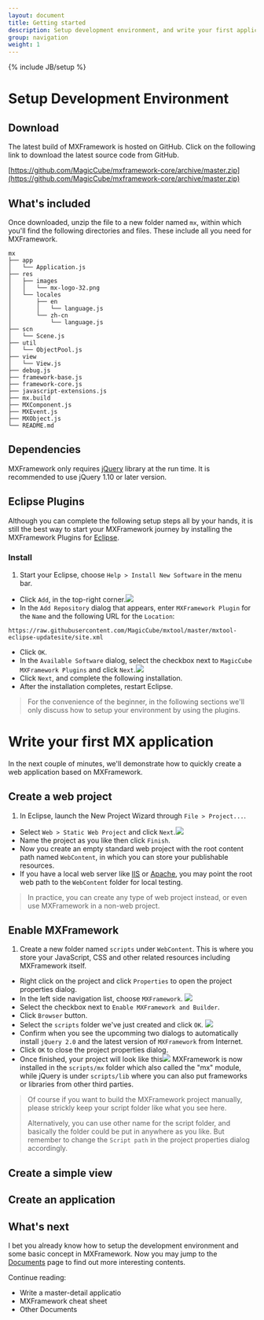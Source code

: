 ```yaml
---
layout: document
title: Getting started
description: Setup development environment, and write your first application with MXFramework.
group: navigation
weight: 1
---
```

{% include JB/setup %}

# Setup Development Environment

## Download
The latest build of MXFramework is hosted on GitHub. Click on the following link to download the latest source code from GitHub.

[https://github.com/MagicCube/mxframework-core/archive/master.zip](https://github.com/MagicCube/mxframework-core/archive/master.zip)


## What's included
Once downloaded, unzip the file to a new folder named `mx`, within which you'll find the following directories and files.
These include all you need for MXFramework. 

```
mx
├── app
│   └── Application.js
├── res
│   ├── images
│   │   └── mx-logo-32.png
│   └── locales
│       ├── en
│       │   └── language.js
│       └── zh-cn
│           └── language.js
├── scn
│   └── Scene.js
├── util
│   └── ObjectPool.js
├── view
│   └── View.js
├── debug.js
├── framework-base.js
├── framework-core.js
├── javascript-extensions.js
├── mx.build
├── MXComponent.js
├── MXEvent.js
├── MXObject.js
└── README.md 
```  

## Dependencies
MXFramework only requires [jQuery](http://jquery.com) library at the run time. It is recommended to use jQuery 1.10 or later version.

## Eclipse Plugins
Although you can complete the following setup steps all by your hands, it is still the best way to start your MXFramework journey by installing the MXFramework Plugins for [Eclipse](http://eclipse.org/).

### Install
1. Start your Eclipse, choose `Help > Install New Software` in the menu bar.
-  Click `Add`, in the top-right corner.![](images/add-repository.jpg)
-  In the `Add Repository` dialog that appears, enter `MXFramework Plugin` for the `Name` and the following URL for the `Location`:
```
https://raw.githubusercontent.com/MagicCube/mxtool/master/mxtool-eclipse-updatesite/site.xml
```
-  Click `OK`.
-  In the `Available Software` dialog, select the checkbox next to `MagicCube MXFramework Plugins` and click `Next`.![](images/install-plugins.jpg)
-  Click `Next`, and complete the following installation. 
-  After the installation completes, restart Eclipse.

>  For the convenience of the beginner, in the following sections we'll only discuss how to setup your environment by using the plugins.

# Write your first MX application
In the next couple of minutes, we'll demonstrate how to quickly create a web application based on MXFramework. 

## Create a web project
1. In Eclipse, launch the New Project Wizard through `File > Project...`.
-  Select `Web > Static Web Project` and click `Next`.![](images/create-web-project.jpg)
-  Name the project as you like then click `Finish`.
-  Now you create an empty standard web project with the root content path named `WebContent`, in which you can store your publishable resources.
-  If you have a local web server like [IIS](http://www.iis.net/learn/install/installing-iis-7/installing-iis-on-windows-vista-and-windows-7) or [Apache](http://httpd.apache.org/docs/2.2/platform/windows.html), you may point the root web path to the `WebContent` folder for local testing.  

>  In practice, you can create any type of web project instead, or even use MXFramework in a non-web project.

## Enable MXFramework
1. Create a new folder named `scripts` under `WebContent`. This is where you store your JavaScript, CSS and other related resources including MXFramework itself.
-  Right click on the project and click `Properties` to open the project properties dialog.
-  In the left side navigation list, choose `MXFramework`. ![](images/project-properties.jpg)
-  Select the checkbox next to `Enable MXFramework and Builder`.
-  Click `Browser` button.
-  Select the `scripts` folder we've just created and click `OK`. ![](images/choose-script-path.jpg)
-  Confirm when you see the upcomming two dialogs to automatically install `jQuery 2.0` and the latest version of `MXFramework` from Internet.
-  Click `OK` to close the project properties dialog. 
-  Once finished, your project will look like this![](images/folder-structure-after-mx-enabled.jpg)
   MXFramework is now installed in the `scripts/mx` folder which also called the "mx" module, while jQuery is under `scripts/lib` where you can also put frameworks or libraries from other third parties.

>  Of course if you want to build the MXFramework project manually, please strickly keep your script folder like what you see here.
>
>  Alternatively, you can use other name for the script folder, and basically the folder could be put in anywhere as you like. But remember to change the `Script path` in the project properties dialog accordingly.

## Create a simple view


## Create an application

## What's next
I bet you already know how to setup the development environment and some basic concept in MXFramework.
Now you may jump to the [Documents](./) page to find out more interesting contents.

Continue reading:
 
+ Write a master-detail applicatio
+ MXFramework cheat sheet
+ Other Documents